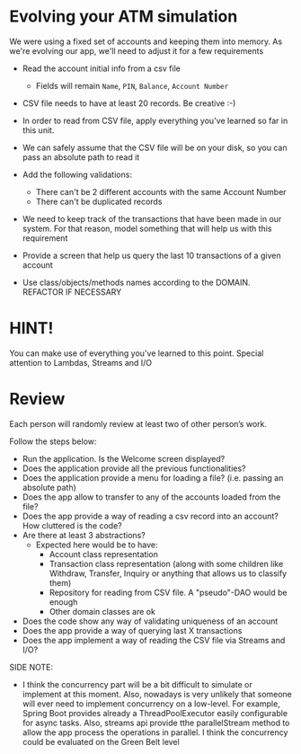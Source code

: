 # Evolving your ATM simulation

We were using a fixed set of accounts and keeping them into memory. As we're evolving our app, we'll need to adjust it for a few requirements

  - Read the account initial info from a csv file
    - Fields will remain ` Name `, ` PIN `, ` Balance `, ` Account Number `
  - CSV file needs to have at least 20 records. Be creative :-)
  - In order to read from CSV file, apply everything you've learned so far in this unit.
  - We can safely assume that the CSV file will be on your disk, so you can pass an absolute path to read it
  - Add the following validations:
    - There can't be 2 different accounts with the same Account Number
    - There can't be duplicated records
    
  - We need to keep track of the transactions that have been made in our system. For that reason, model something that will help us with this requirement
  - Provide a screen that help us query the last 10 transactions of a given account
  - Use class/objects/methods names according to the DOMAIN. REFACTOR IF NECESSARY

# HINT!
You can make use of everything you've learned to this point. Special attention to Lambdas, Streams and I/O

# Review

Each person will randomly review at least two of other person’s work.

Follow the steps below:

 - Run the application. Is the Welcome screen displayed?
 - Does the application provide all the previous functionalities?
 - Does the application provide a menu for loading a file? (i.e. passing an absolute path)
 - Does the app allow to transfer to any of the accounts loaded from the file?
 - Does the app provide a way of reading a csv record into an account? How cluttered is the code?
 - Are there at least 3 abstractions?
   - Expected here would be to have:
     - Account class representation
     - Transaction class representation (along with some children like Withdraw, Transfer, Inquiry or anything that allows us to classify them)
     - Repository for reading from CSV file. A "pseudo"-DAO would be enough
     - Other domain classes are ok
 - Does the code show any way of validating uniqueness of an account
 - Does the app provide a way of querying last X transactions
 - Does the app implement a way of reading the CSV file via Streams and I/O?








SIDE NOTE:
- I think the concurrency part will be a bit difficult to simulate or implement at this moment. Also, nowadays is very unlikely that someone will ever need to implement concurrency on a low-level. 
For example, Spring Boot provides already a ThreadPoolExecutor easily configurable for async tasks. Also, streams api provide tthe parallelStream method to allow the app process the operations in parallel. I think the concurrency could be evaluated on the Green Belt level






